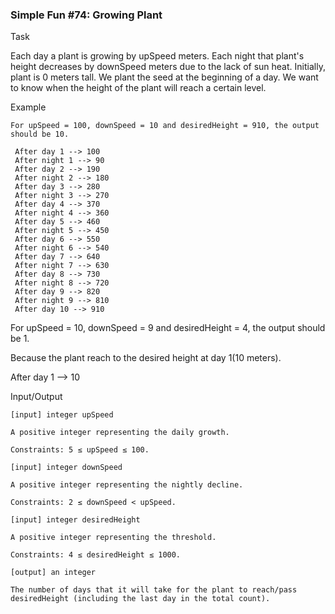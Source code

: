 ﻿### Simple Fun #74: Growing Plant

Task

Each day a plant is growing by upSpeed meters. Each night that plant's height decreases by downSpeed meters due to the lack of sun heat. Initially, plant is 0 meters tall. We plant the seed at the beginning of a day. We want to know when the height of the plant will reach a certain level.

Example
```
For upSpeed = 100, downSpeed = 10 and desiredHeight = 910, the output should be 10.

 After day 1 --> 100
 After night 1 --> 90
 After day 2 --> 190
 After night 2 --> 180
 After day 3 --> 280
 After night 3 --> 270
 After day 4 --> 370
 After night 4 --> 360
 After day 5 --> 460
 After night 5 --> 450
 After day 6 --> 550
 After night 6 --> 540
 After day 7 --> 640
 After night 7 --> 630
 After day 8 --> 730
 After night 8 --> 720
 After day 9 --> 820
 After night 9 --> 810
 After day 10 --> 910 
```
For upSpeed = 10, downSpeed = 9 and desiredHeight = 4, the output should be 1.

Because the plant reach to the desired height at day 1(10 meters).

 After day 1 --> 10

Input/Output

    [input] integer upSpeed

    A positive integer representing the daily growth.

    Constraints: 5 ≤ upSpeed ≤ 100.

    [input] integer downSpeed

    A positive integer representing the nightly decline.

    Constraints: 2 ≤ downSpeed < upSpeed.

    [input] integer desiredHeight

    A positive integer representing the threshold.

    Constraints: 4 ≤ desiredHeight ≤ 1000.

    [output] an integer

    The number of days that it will take for the plant to reach/pass desiredHeight (including the last day in the total count).

